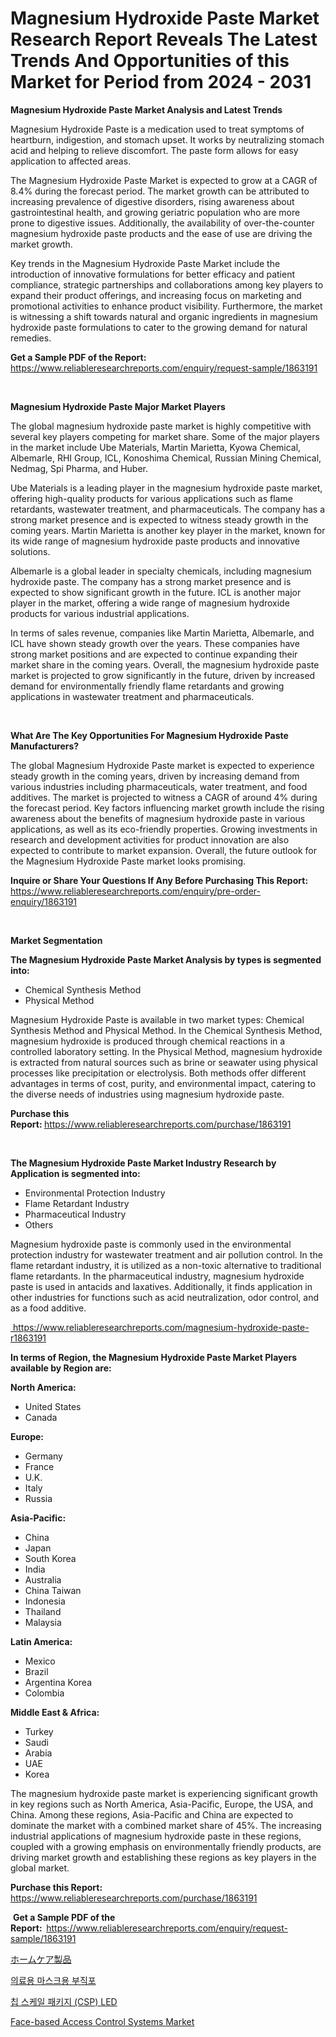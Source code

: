 <p><h1>Magnesium Hydroxide Paste Market Research Report Reveals The Latest Trends And Opportunities of this Market for Period from 2024 - 2031</h1></p><p><strong>Magnesium Hydroxide Paste Market Analysis and Latest Trends</strong></p>
<p><p>Magnesium Hydroxide Paste is a medication used to treat symptoms of heartburn, indigestion, and stomach upset. It works by neutralizing stomach acid and helping to relieve discomfort. The paste form allows for easy application to affected areas.</p><p>The Magnesium Hydroxide Paste Market is expected to grow at a CAGR of 8.4% during the forecast period. The market growth can be attributed to increasing prevalence of digestive disorders, rising awareness about gastrointestinal health, and growing geriatric population who are more prone to digestive issues. Additionally, the availability of over-the-counter magnesium hydroxide paste products and the ease of use are driving the market growth.</p><p>Key trends in the Magnesium Hydroxide Paste Market include the introduction of innovative formulations for better efficacy and patient compliance, strategic partnerships and collaborations among key players to expand their product offerings, and increasing focus on marketing and promotional activities to enhance product visibility. Furthermore, the market is witnessing a shift towards natural and organic ingredients in magnesium hydroxide paste formulations to cater to the growing demand for natural remedies.</p></p>
<p><strong>Get a Sample PDF of the Report:&nbsp;</strong> <a href="https://www.reliableresearchreports.com/enquiry/request-sample/1863191">https://www.reliableresearchreports.com/enquiry/request-sample/1863191</a></p>
<p>&nbsp;</p>
<p><strong>Magnesium Hydroxide Paste Major Market Players</strong></p>
<p><p>The global magnesium hydroxide paste market is highly competitive with several key players competing for market share. Some of the major players in the market include Ube Materials, Martin Marietta, Kyowa Chemical, Albemarle, RHI Group, ICL, Konoshima Chemical, Russian Mining Chemical, Nedmag, Spi Pharma, and Huber.</p><p>Ube Materials is a leading player in the magnesium hydroxide paste market, offering high-quality products for various applications such as flame retardants, wastewater treatment, and pharmaceuticals. The company has a strong market presence and is expected to witness steady growth in the coming years. Martin Marietta is another key player in the market, known for its wide range of magnesium hydroxide paste products and innovative solutions.</p><p>Albemarle is a global leader in specialty chemicals, including magnesium hydroxide paste. The company has a strong market presence and is expected to show significant growth in the future. ICL is another major player in the market, offering a wide range of magnesium hydroxide products for various industrial applications.</p><p>In terms of sales revenue, companies like Martin Marietta, Albemarle, and ICL have shown steady growth over the years. These companies have strong market positions and are expected to continue expanding their market share in the coming years. Overall, the magnesium hydroxide paste market is projected to grow significantly in the future, driven by increased demand for environmentally friendly flame retardants and growing applications in wastewater treatment and pharmaceuticals.</p></p>
<p>&nbsp;</p>
<p><strong>What Are The Key Opportunities For Magnesium Hydroxide Paste Manufacturers?</strong></p>
<p><p>The global Magnesium Hydroxide Paste market is expected to experience steady growth in the coming years, driven by increasing demand from various industries including pharmaceuticals, water treatment, and food additives. The market is projected to witness a CAGR of around 4% during the forecast period. Key factors influencing market growth include the rising awareness about the benefits of magnesium hydroxide paste in various applications, as well as its eco-friendly properties. Growing investments in research and development activities for product innovation are also expected to contribute to market expansion. Overall, the future outlook for the Magnesium Hydroxide Paste market looks promising.</p></p>
<p><strong>Inquire or Share Your Questions If Any Before Purchasing This Report:</strong> <a href="https://www.reliableresearchreports.com/enquiry/pre-order-enquiry/1863191">https://www.reliableresearchreports.com/enquiry/pre-order-enquiry/1863191</a></p>
<p>&nbsp;</p>
<p><strong>Market Segmentation</strong></p>
<p><strong>The Magnesium Hydroxide Paste Market Analysis by types is segmented into:</strong></p>
<p><ul><li>Chemical Synthesis Method</li><li>Physical Method</li></ul></p>
<p><p>Magnesium Hydroxide Paste is available in two market types: Chemical Synthesis Method and Physical Method. In the Chemical Synthesis Method, magnesium hydroxide is produced through chemical reactions in a controlled laboratory setting. In the Physical Method, magnesium hydroxide is extracted from natural sources such as brine or seawater using physical processes like precipitation or electrolysis. Both methods offer different advantages in terms of cost, purity, and environmental impact, catering to the diverse needs of industries using magnesium hydroxide paste.</p></p>
<p><strong>Purchase this Report:&nbsp;</strong><a href="https://www.reliableresearchreports.com/purchase/1863191">https://www.reliableresearchreports.com/purchase/1863191</a></p>
<p>&nbsp;</p>
<p><strong>The Magnesium Hydroxide Paste Market Industry Research by Application is segmented into:</strong></p>
<p><ul><li>Environmental Protection Industry</li><li>Flame Retardant Industry</li><li>Pharmaceutical Industry</li><li>Others</li></ul></p>
<p><p>Magnesium hydroxide paste is commonly used in the environmental protection industry for wastewater treatment and air pollution control. In the flame retardant industry, it is utilized as a non-toxic alternative to traditional flame retardants. In the pharmaceutical industry, magnesium hydroxide paste is used in antacids and laxatives. Additionally, it finds application in other industries for functions such as acid neutralization, odor control, and as a food additive.</p></p>
<p><a href="https://www.reliableresearchreports.com/magnesium-hydroxide-paste-r1863191">&nbsp;https://www.reliableresearchreports.com/magnesium-hydroxide-paste-r1863191</a></p>
<p><strong>In terms of Region, the Magnesium Hydroxide Paste Market Players available by Region are:</strong></p>
<p>
    <p> <strong> North America: </strong>
        <ul>
            <li>United States</li>
            <li>Canada</li>
        </ul>
        </p> 
    <p> <strong> Europe: </strong>
        <ul>
            <li>Germany</li>
            <li>France</li>
            <li>U.K.</li>
            <li>Italy</li>
            <li>Russia</li>
        </ul>
        </p> 
    <p> <strong> Asia-Pacific: </strong>
        <ul>
            <li>China</li>
            <li>Japan</li>
            <li>South Korea</li>
            <li>India</li>
            <li>Australia</li>
            <li>China Taiwan</li>
            <li>Indonesia</li>
            <li>Thailand</li>
            <li>Malaysia</li>
        </ul>
        </p> 
    <p> <strong> Latin America: </strong>
        <ul>
            <li>Mexico</li>
            <li>Brazil</li>
            <li>Argentina Korea</li>
            <li>Colombia</li>
        </ul>
        </p> 
    <p> <strong> Middle East & Africa: </strong>
        <ul>
            <li>Turkey</li>
            <li>Saudi</li>
            <li>Arabia</li>
            <li>UAE</li>
            <li>Korea</li>
        </ul>
    </p>
    </p>
<p><p>The magnesium hydroxide paste market is experiencing significant growth in key regions such as North America, Asia-Pacific, Europe, the USA, and China. Among these regions, Asia-Pacific and China are expected to dominate the market with a combined market share of 45%. The increasing industrial applications of magnesium hydroxide paste in these regions, coupled with a growing emphasis on environmentally friendly products, are driving market growth and establishing these regions as key players in the global market.</p></p>
<p><strong>Purchase this Report: </strong><a href="https://www.reliableresearchreports.com/purchase/1863191">https://www.reliableresearchreports.com/purchase/1863191</a></p>
<p>&nbsp;<strong>Get a Sample PDF of the Report:&nbsp;&nbsp;</strong><a href="https://www.reliableresearchreports.com/enquiry/request-sample/1863191">https://www.reliableresearchreports.com/enquiry/request-sample/1863191</a></p>
<p><strong></strong></p>
<p><p><a href="https://medium.com/@torreyjones1910/%E3%83%9B%E3%83%BC%E3%83%A0%E3%82%B1%E3%82%A2%E8%A3%BD%E5%93%81%E5%B8%82%E5%A0%B4-%E5%B8%82%E5%A0%B4%E3%82%B7%E3%82%A7%E3%82%A2-%E5%B8%82%E5%A0%B4%E5%8B%95%E5%90%91-%E3%81%9D%E3%81%97%E3%81%A6%E5%B0%86%E6%9D%A5%E3%81%AE%E6%88%90%E9%95%B7%E3%82%92%E6%8E%A2%E3%82%8B-85e17ab9eea3">ホームケア製品</a></p><p><a href="https://medium.com/@soloncarter42/%EC%9D%98%EB%A3%8C%EC%9A%A9-%EB%A7%88%EC%8A%A4%ED%81%AC%EB%A5%BC-%EC%9C%84%ED%95%9C-%EB%B9%84%EC%A7%81%EB%AC%BC-%EC%B2%9C%EC%97%B0%EC%9B%90%EB%A3%8C-%EC%8B%9C%EC%9E%A5-%EB%B3%B4%EA%B3%A0%EC%84%9C%EB%8A%94-%EC%9D%B4-%EC%8B%9C%EC%9E%A5%EC%9D%98-%EC%B5%9C%EC%8B%A0-%ED%8A%B8%EB%A0%8C%EB%93%9C%EC%99%80-%EC%84%B1%EC%9E%A5-%EA%B8%B0%ED%9A%8C%EB%A5%BC-%EB%82%98%ED%83%80%EB%83%85%EB%8B%88%EB%8B%A4-67dd3776cf93">의료용 마스크용 부직포</a></p><p><a href="https://medium.com/@dallasrrellwg/%EC%B9%A9-%EC%8A%A4%EC%BC%80%EC%9D%BC-%ED%8C%A8%ED%82%A4%EC%A7%80-csp-led-%EC%8B%9C%EC%9E%A5-%EC%A0%84%EB%A7%9D-%EC%82%B0%EC%97%85-%EA%B0%9C%EC%9A%94-%EB%B0%8F-%EC%A0%84%EB%A7%9D-2024%EB%85%84%EB%B6%80%ED%84%B0-2031%EB%85%84-bb699d56b9ae">칩 스케일 패키지 (CSP) LED</a></p><p><a href="https://github.com/cheribeninsig/Market-Research-Report-List-1/blob/main/face-based-access-control-systems-market.md">Face-based Access Control Systems Market</a></p></p>
